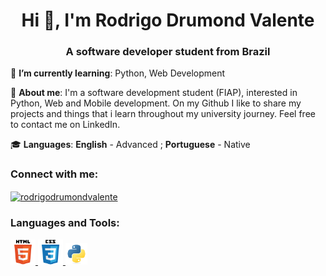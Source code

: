 <h1 align="center">Hi 👋, I'm Rodrigo Drumond Valente</h1>
<h3 align="center">A software developer student from Brazil</h3>

🌱 **I’m currently learning**: Python, Web Development

💬 **About me**: I'm a software development student (FIAP), interested in Python, Web and Mobile development. On my Github I like to share my projects and things that i learn throughout my university journey. Feel free to contact me on LinkedIn.

🎓 **Languages**: **English** - Advanced ; **Portuguese** - Native

<h3 align="left">Connect with me:</h3>
<p align="left">
<a href="https://linkedin.com/in/rodrigodrumondvalente" target="blank"><img align="center" src="https://img.shields.io/badge/LinkedIn-0077B5?style=for-the-badge&logo=linkedin&logoColor=white" alt="rodrigodrumondvalente"  /></a>
</p>

<h3 align="left">Languages and Tools:</h3>
<p align="left">  <a href="https://www.w3.org/html/" target="_blank" rel="noreferrer"> <img src="https://raw.githubusercontent.com/devicons/devicon/master/icons/html5/html5-original-wordmark.svg" alt="html5" width="40" height="40"/> </a> <a href="https://www.w3schools.com/css/" target="_blank" rel="noreferrer"> <img src="https://raw.githubusercontent.com/devicons/devicon/master/icons/css3/css3-original-wordmark.svg" alt="css3" width="40" height="40"/> </a></a> <a href="https://www.python.org" target="_blank" rel="noreferrer"> <img src="https://raw.githubusercontent.com/devicons/devicon/master/icons/python/python-original.svg" alt="python" width="35" height="35"/> </a> </p>
